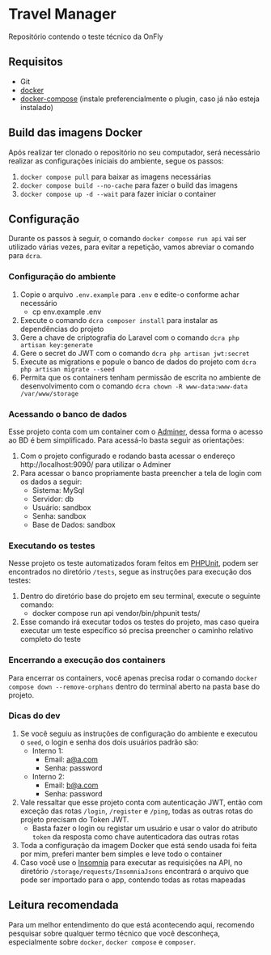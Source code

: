 # Travel Manager

Repositório contendo o teste técnico da OnFly

## Requisitos

-   Git
-   [docker]
-   [docker-compose] (instale preferencialmente o plugin, caso já não esteja instalado)

## Build das imagens Docker

Após realizar ter clonado o repositório no seu computador, será necessário realizar as configurações iniciais do ambiente, segue os passos:

1. `docker compose pull` para baixar as imagens necessárias
2. `docker compose build --no-cache` para fazer o build das imagens
3. `docker compose up -d --wait` para fazer iniciar o container

## Configuração

Durante os passos à seguir, o comando `docker compose run api` vai ser utilizado várias vezes, para evitar a repetição, vamos abreviar o comando para `dcra`.

### Configuração do ambiente

1. Copie o arquivo `.env.example` para `.env` e edite-o conforme achar necessário
    - cp env.example .env
2. Execute o comando `dcra composer install` para instalar as dependências do projeto
3. Gere a chave de criptografia do Laravel com o comando `dcra php artisan key:generate`
4. Gere o secret do JWT com o comando `dcra php artisan jwt:secret`
5. Execute as migrations e popule o banco de dados do projeto com `dcra php artisan migrate --seed`
6. Permita que os containers tenham permissão de escrita no ambiente de desenvolvimento com o comando `dcra chown -R www-data:www-data /var/www/storage`

### Acessando o banco de dados

Esse projeto conta com um container com o [Adminer], dessa forma o acesso ao BD é bem simplificado. Para acessá-lo basta seguir as orientações:

1. Com o projeto configurado e rodando basta acessar o endereço http://localhost:9090/ para utilizar o Adminer
2. Para acessar o banco propriamente basta preencher a tela de login com os dados a seguir:
    - Sistema: MySql
    - Servidor: db
    - Usuário: sandbox
    - Senha: sandbox
    - Base de Dados: sandbox

### Executando os testes

Nesse projeto os teste automatizados foram feitos em [PHPUnit], podem ser encontrados no diretório `/tests`, segue as instruções para execução dos testes:

1. Dentro do diretório base do projeto em seu terminal, execute o seguinte comando:
    - docker compose run api vendor/bin/phpunit tests/
2. Esse comando irá executar todos os testes do projeto, mas caso queira executar um teste específico só precisa preencher o caminho relativo completo do teste

### Encerrando a execução dos containers

Para encerrar os containers, você apenas precisa rodar o comando `docker compose down --remove-orphans` dentro do terminal aberto na pasta base do projeto.

### Dicas do dev

1. Se você seguiu as instruções de configuração do ambiente e executou o `seed`, o login e senha dos dois usuários padrão são:
    - Interno 1:
        - Email: a@a.com
        - Senha: password
    - Interno 2:
        - Email: b@a.com
        - Senha: password
2. Vale ressaltar que esse projeto conta com autenticação JWT, então com exceção das rotas `/login`, `/register` e `/ping`, todas as outras rotas do projeto precisam do Token JWT.
    - Basta fazer o login ou registar um usuário e usar o valor do atributo `token` da resposta como chave autenticadora das outras rotas
3. Toda a configuração da imagem Docker que está sendo usada foi feita por mim, preferi manter bem simples e leve todo o container
4. Caso você use o [Insomnia] para executar as requisições na API, no diretório `/storage/requests/InsomniaJsons` encontrará o arquivo que pode ser importado para o app, contendo todas as rotas mapeadas

## Leitura recomendada

Para um melhor entendimento do que está acontecendo aqui, recomendo pesquisar sobre qualquer termo técnico que você desconheça, especialmente sobre `docker`, `docker compose` e `composer`.

[docker]: https://www.docker.com/
[docker-compose]: https://docs.docker.com/compose/
[Adminer]: https://www.adminer.org/
[PHPUnit]: https://docs.phpunit.de/en/11.4/
[Insomnia]: https://insomnia.rest/
